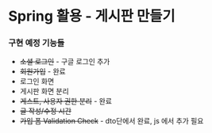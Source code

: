 # Spring 활용 - 게시판 만들기 

### 구현 예정 기능들
 - ~~소셜 로그인~~ - 구글 로그인 추가
 - ~~회원가입~~ - 완료
 - 로그인 화면
 - 게시판 화면 분리
 - ~~게스트, 사용자 권한 분리~~ - 완료
 - ~~글 작성/수정 시간~~
 - ~~가입 폼 Validation Check~~ - dto단에서 완료, js 에서 추가 필요


